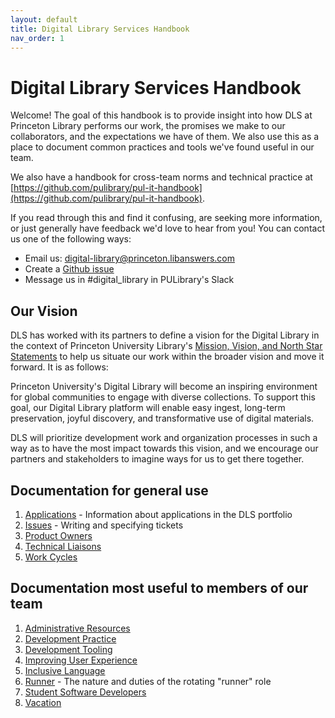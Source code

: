 ```yaml
---
layout: default
title: Digital Library Services Handbook
nav_order: 1
---
```

# Digital Library Services Handbook

Welcome! The goal of this handbook is to provide insight into how DLS at
Princeton Library performs our work, the promises we make to our collaborators,
and the expectations we have of them. We also use this as a place to
document common practices and tools we've found useful in our team.

We also have a handbook for cross-team norms and technical practice at
[https://github.com/pulibrary/pul-it-handbook](https://github.com/pulibrary/pul-it-handbook).

If you read through this and find it confusing, are seeking more information, or
just generally have feedback we'd love to hear from you! You can contact us one
of the following ways:

- Email us:
    [digital-library@princeton.libanswers.com](mailto:digital-library@princeton.libanswers.com)
- Create a [Github issue](https://github.com/pulibrary/dls-handbook/issues)
- Message us in #digital_library in PULibrary's Slack

## Our Vision

DLS has worked with its partners to define a vision for the Digital Library in
the context of Princeton University Library's [Mission, Vision, and North Star
Statements](https://library.princeton.edu/about) to help us situate
our work within the broader vision and move it forward. It is as
follows:

Princeton University's Digital Library will become an inspiring environment for global communities to engage with diverse collections. To support this goal, our Digital Library platform will enable easy ingest, long-term preservation, joyful discovery, and transformative use of digital materials.

DLS will prioritize development work and organization processes in such a way as to have the most impact towards this vision, and we encourage our partners and stakeholders to imagine ways for us to get there together.

## Documentation for general use

1. [Applications](/applications.md) - Information about applications in the DLS portfolio
1. [Issues](/issues.md) - Writing and specifying tickets
1. [Product Owners](/product_owners.md)
1. [Technical Liaisons](/technical_liaisons.md)
1. [Work Cycles](/work_cycles.md)

## Documentation most useful to members of our team

1. [Administrative Resources](/admin_resources.md)
1. [Development Practice](/development_practice.md)
1. [Development Tooling](/tooling.md)
1. [Improving User Experience](/ux_research.md)
1. [Inclusive Language](/inclusive_language.md)
1. [Runner](/runner.md) - The nature and duties of the rotating "runner" role
1. [Student Software Developers](student_software_developers.md)
1. [Vacation](/vacation.md)
